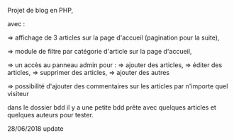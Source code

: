 Projet de blog en PHP,

avec :

=> affichage de 3 articles sur la page d'accueil (pagination pour la suite),

=> module de filtre par catégorie d'article sur la page d'accueil,

=> un accès au panneau admin pour :
  => ajouter des articles,
  => éditer des articles,
  => supprimer des articles,
  => ajouter des autres
  
=> possibilité d'ajouter des commentaires sur les articles par n'importe quel visiteur  

dans le dossier bdd il y a une petite bdd prête avec quelques articles et quelques auteurs pour tester.

28/06/2018 update

